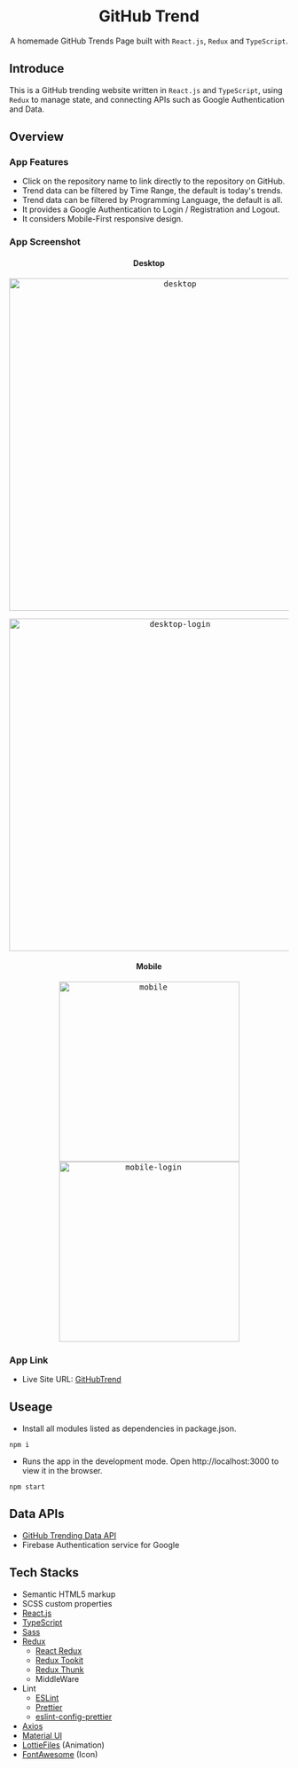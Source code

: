 <h1 align="center"> GitHub Trend</h1>
  <p align="center">A homemade GitHub Trends Page built with <code>React.js</code>, <code>Redux</code> and <code>TypeScript</code>.</p>


## Introduce

  <p>This is a GitHub trending website written in <code>React.js</code> and <code>TypeScript</code>, using <code>Redux</code> to manage state, and connecting APIs such as Google Authentication and Data.</p>


## Overview

### App Features 

  <ul>
    <li>Click on the repository name to link directly to the repository on GitHub.</li>
    <li>Trend data can be filtered by Time Range, the default is today's trends.</li>
    <li>Trend data can be filtered by Programming Language, the default is all.</li>
    <li>It provides a Google Authentication to Login / Registration and Logout.</li>
    <li>It considers Mobile-First responsive design.</li>
  </ul>
  
### App Screenshot
<h4 align="center">Desktop</h4>
<p align="center" width="100%">
  <kbd>
     <img width="600" alt="desktop" src="https://user-images.githubusercontent.com/50144690/212465242-ab6434e4-3624-42b8-a996-ae566e5485d3.png">
  <kbd>
</p>  
<p align="center" width="100%">
  <kbd>
     <img width="600" alt="desktop-login" src="https://user-images.githubusercontent.com/50144690/212465243-5e1d869a-41f2-46d8-b9c0-45dc3c5befd5.png">
  <kbd>
</p>
    
<h4 align="center">Mobile</h4>
<p align="center" width="100%">
  <kbd>
     <img width="325" alt="mobile" src="https://user-images.githubusercontent.com/50144690/212465261-47becb9f-4998-43e6-9d5b-37bb0e6dde36.png">
    <img width="325" alt="mobile-login" src="https://user-images.githubusercontent.com/50144690/212465266-7dbdf00f-d484-4a17-96a8-ec3acf9f1f81.png">
  <kbd>
</p>




### App Link
- Live Site URL: [GitHubTrend](https://anilahsu.github.io/GitHubTrend/)

## Useage

- Install all modules listed as dependencies in package.json.
```shell
npm i
```` 

- Runs the app in the development mode. Open http://localhost:3000 to view it in the browser.
```shell
npm start
```` 

## Data APIs

 <ul>
   <li>
    <a href="https://github.com/yaoandy107/github-trending-api">GitHub Trending Data API</a> 
   </li>
   <li>
    Firebase  Authentication service for Google
   </li>
  </ul>

## Tech Stacks 

- Semantic HTML5 markup
- SCSS custom properties
- [React.js](https://github.com/facebook/create-react-app)
- [TypeScript](https://github.com/microsoft/TypeScript)
- [Sass](https://github.com/sass/sass)
- [Redux](https://github.com/reduxjs/redux)
  - [React Redux](https://github.com/reduxjs/react-redux)
  - [Redux Tookit](https://github.com/reduxjs/redux-thunk)
  - [Redux Thunk](https://github.com/reduxjs/redux-toolkit)
  - MiddleWare
- Lint
  - [ESLint](https://github.com/eslint/eslint)
  - [Prettier](https://github.com/prettier/prettier)
  - [eslint-config-prettier](https://github.com/prettier/eslint-config-prettier)
- [Axios](https://github.com/axios/axios) 
- [Material UI](https://github.com/mui/material-ui)
- [LottieFiles](https://github.com/LottieFiles/lottie-player) (Animation)
- [FontAwesome](https://github.com/FortAwesome/Font-Awesome) (Icon)





